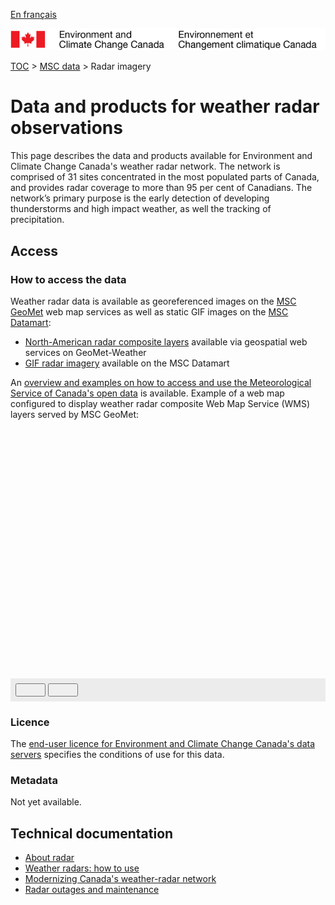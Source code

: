 [En français](readme_radar_fr.md)

![ECCC logo](../../img_eccc-logo.png)

[TOC](../../readme_en.md) > [MSC data](../readme_en.md) > Radar imagery

# Data and products for weather radar observations

This page describes the data and products available for Environment and Climate Change Canada's weather radar network. The network is comprised of 31 sites concentrated in the most populated parts of Canada, and provides radar coverage to more than 95 per cent of Canadians. The network’s primary purpose is the early detection of developing thunderstorms and high impact weather, as well the tracking of precipitation.

## Access

### How to access the data

Weather radar data is available as georeferenced images on the [MSC GeoMet](../../msc-geomet/readme_en.md) web map services as well as static GIF images on the [MSC Datamart](../../msc-datamart/readme_en.md):

* [North-American radar composite layers](readme_radar_geomet_en.md) available via geospatial web services on GeoMet-Weather
* [GIF radar imagery](readme_radarimage-datamart_en.md) available on the MSC Datamart 

An [overview and examples on how to access and use the Meteorological Service of Canada's open data](../../usage/readme_en.md) is available. Example of a web map configured to display weather radar composite Web Map Service (WMS) layers served by MSC GeoMet:

<div id="map" style="height: 400px;"></div>
<div id="controller" role="group" aria-label="Animation controls" style="background: #ececec; padding: 0.5rem;">
  <button id="play" class="btn btn-primary btn-sm" type="button"><i class="fa fa-play" style="padding: 0rem 1rem"></i></button>
  <button id="pause" class="btn btn-primary btn-sm" type="button"><i class="fa fa-pause" style="padding: 0rem 1rem"></i></button>
  <span id="info" style="padding-left: 0.5rem;"></span>
</div>

### Licence

The [end-user licence for Environment and Climate Change Canada's data servers](../../licence/readme_en.md) specifies the conditions of use for this data.

### Metadata

Not yet available.

## Technical documentation

* [About radar](https://www.canada.ca/en/environment-climate-change/services/weather-general-tools-resources/radar-overview/about.html)
* [Weather radars: how to use](https://weather.gc.ca/radar/how-to-use_e.html)
* [Modernizing Canada's weather-radar network](https://www.canada.ca/en/environment-climate-change/services/weather-general-tools-resources/radar-overview/modernizing-network.html)
* [Radar outages and maintenance](https://www.canada.ca/en/environment-climate-change/services/weather-general-tools-resources/radar-overview/outages-maintenance.html)

<link rel="stylesheet" href="https://cdnjs.cloudflare.com/ajax/libs/openlayers/4.6.5/ol.css" integrity="sha256-rQq4Fxpq3LlPQ8yP11i6Z2lAo82b6ACDgd35CKyNEBw=" crossorigin="anonymous" />
<script src="https://cdn.polyfill.io/v2/polyfill.min.js?features=requestAnimationFrame,Element.prototype.classList,URL"></script>
<script src="https://cdnjs.cloudflare.com/ajax/libs/openlayers/4.6.5/ol.js" integrity="sha256-77IKwU93jwIX7zmgEBfYGHcmeO0Fx2MoWB/ooh9QkBA=" crossorigin="anonymous"></script>
<script>
    function isIE() {
      return window.navigator.userAgent.match(/(MSIE|Trident)/);
    }
    var head = document.getElementsByTagName('head')[0];
    var js = document.createElement("script");
    js.type = "text/javascript";
    if (isIE())
    {
        js.src = "../../../js/radar_ie.js";
        document.getElementById("controller").setAttribute("hidden", true);
    }
    else
    {
        js.src = "../../../js/radar.js";
    }
    head.appendChild(js);
</script>